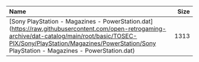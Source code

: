 |Name|Size|
|:---|---:|
|[Sony PlayStation - Magazines - PowerStation.dat](https://raw.githubusercontent.com/open-retrogaming-archive/dat-catalog/main/root/basic/TOSEC-PIX/Sony/PlayStation/Magazines/PowerStation/Sony PlayStation - Magazines - PowerStation.dat)|1313|
